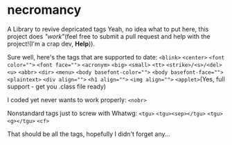 # necromancy
A Library to revive depricated tags
Yeah, no idea what to put here, this project does *"work"*(feel free to submit a pull request and help with the project!(I'm a crap dev, **Help**)).

Sure well, here's the tags that are supported to date:
```<blink>```
```<center>```
```<font color="">```
```<font face="">```
```<acronym>```
```<big>```
```<small>```
```<tt>```
```<strike>/<s>/<del>```
```<u>```
```<abbr>```
```<dir>```
```<menu>```
```<body basefont-color="">```
```<body basefont-face="">```
```<plaintext>```
```<div align="">```
```<h1 align="">```
```<img align="">```
```<applet>```(Yes, full support - get you .class file ready)


I coded yet never wants to work properly:
```<nobr>```


Nonstandard tags just to screw with Whatwg:
```<tgu>```
```<tgu><sep></tgu>```
```<tgu><g></tgu>```
```<cf>```

That should be all the tags, hopefully I didn't forget any...

